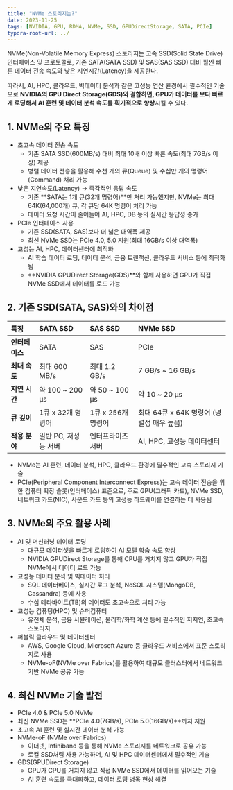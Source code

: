 ```yaml
---
title: "NVMe 스토리지는?"
date: 2023-11-25
tags: [NVIDIA, GPU, RDMA, NVMe, SSD, GPUDirectStorage, SATA, PCIe]
typora-root-url: ../
---
```



NVMe(Non-Volatile Memory Express) 스토리지는 고속 SSD(Solid State Drive) 인터페이스 및 프로토콜로, 기존 SATA(SATA SSD) 및 SAS(SAS SSD) 대비 훨씬 빠른 데이터 전송 속도와 낮은 지연시간(Latency)을 제공한다.

따라서, AI, HPC, 클라우드, 빅데이터 분석과 같은 고성능 연산 환경에서 필수적인 기술으로 **NVIDIA의 GPU Direct Storage(GDS)와 결합하면, GPU가 데이터를 보다 빠르게 로딩해서 AI 훈련 및 데이터 분석 속도를 획기적으로 향상**시킬 수 있다.



## 1. NVMe의 주요 특징

* 초고속 데이터 전송 속도
  * 기존 SATA SSD(600MB/s) 대비 최대 10배 이상 빠른 속도(최대 7GB/s 이상) 제공
  * 병렬 데이터 전송을 활용해 수천 개의 큐(Queue) 및 수십만 개의 명령어(Command) 처리 가능
* 낮은 지연속도(Latency) → 즉각적인 응답 속도
  * 기존 **SATA는 1개 큐(32개 명령어)**만 처리 가능했지만, NVMe는 최대 64K(64,000개) 큐, 각 큐당 64K 명령어 처리 가능
  * 데이터 요청 시간이 줄어들어 AI, HPC, DB 등의 실시간 응답성 증가
* PCIe 인터페이스 사용
  * 기존 SSD(SATA, SAS)보다 더 넓은 대역폭 제공
  * 최신 NVMe SSD는 PCIe 4.0, 5.0 지원(최대 16GB/s 이상 대역폭)
* 고성능 AI, HPC, 데이터센터에 최적화
  * AI 학습 데이터 로딩, 데이터 분석, 금융 트랜잭션, 클라우드 서비스 등에 최적화됨
  * **NVIDIA GPUDirect Storage(GDS)**와 함께 사용하면 GPU가 직접 NVMe SSD에서 데이터를 로드 가능



## 2. **기존 SSD(SATA, SAS)와의 차이점**

| **특징**       | **SATA SSD**         | **SAS SSD**        | **NVMe SSD**                              |
| :------------- | :------------------- | :----------------- | :---------------------------------------- |
| **인터페이스** | SATA                 | SAS                | PCIe                                      |
| **최대 속도**  | 최대 600 MB/s        | 최대 1.2 GB/s      | 7 GB/s ~ 16 GB/s                          |
| **지연 시간**  | 약 100 ~ 200 μs      | 약 50 ~ 100 μs     | 약 10 ~ 20 μs                             |
| **큐 깊이**    | 1큐 x 32개 명령어    | 1큐 x 256개 명령어 | 최대 64큐 x 64K 명령어 (병렬성 매우 높음) |
| **적용 분야**  | 일반 PC, 저성능 서버 | 엔터프라이즈 서버  | AI, HPC, 고성능 데이터센터                |

* NVMe는 AI 훈련, 데이터 분석, HPC, 클라우드 환경에 필수적인 고속 스토리지 기술
* PCIe(Peripheral Component Interconnect Express)는 고속 데이터 전송을 위한 컴퓨터 확장 슬롯(인터페이스) 표준으로, 주로 GPU(그래픽 카드), NVMe SSD, 네트워크 카드(NIC), 사운드 카드 등의 고성능 하드웨어를 연결하는 데 사용됨



## 3. NVMe의 주요 활용 사례

* AI 및 머신러닝 데이터 로딩
  * 대규모 데이터셋을 빠르게 로딩하여 AI 모델 학습 속도 향상
  * NVIDIA GPUDirect Storage를 통해 CPU를 거치지 않고 GPU가 직접 NVMe에서 데이터 로드 가능
* 고성능 데이터 분석 및 빅데이터 처리
  * SQL 데이터베이스, 실시간 로그 분석, NoSQL 시스템(MongoDB, Cassandra) 등에 사용
  * 수십 테라바이트(TB)의 데이터도 초고속으로 처리 가능
* 고성능 컴퓨팅(HPC) 및 슈퍼컴퓨터
  * 유전체 분석, 금융 시뮬레이션, 물리학/화학 계산 등에 필수적인 저지연, 초고속 스토리지
* 퍼블릭 클라우드 및 데이터센터
  * AWS, Google Cloud, Microsoft Azure 등 클라우드 서비스에서 표준 스토리지로 사용
  * NVMe-oF(NVMe over Fabrics)를 활용하여 대규모 클러스터에서 네트워크 기반 NVMe 공유 가능



## 4. **최신 NVMe 기술 발전**

*  PCIe 4.0 & PCIe 5.0 NVMe
  * 최신 NVMe SSD는 **PCIe 4.0(7GB/s), PCIe 5.0(16GB/s)**까지 지원
  * 초고속 AI 훈련 및 실시간 데이터 분석 가능
* NVMe-oF (NVMe over Fabrics)
  * 이더넷, Infiniband 등을 통해 NVMe 스토리지를 네트워크로 공유 가능
  * 로컬 SSD처럼 사용 가능하며, AI 및 HPC 데이터센터에서 필수적인 기술
* GDS(GPUDirect Storage)
  * GPU가 CPU를 거치지 않고 직접 NVMe SSD에서 데이터를 읽어오는 기술
  * AI 훈련 속도를 극대화하고, 데이터 로딩 병목 현상 해결



